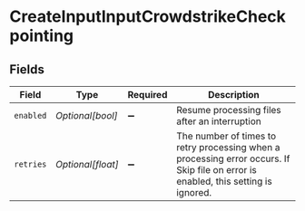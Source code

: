 # CreateInputInputCrowdstrikeCheckpointing


## Fields

| Field                                                                                                                              | Type                                                                                                                               | Required                                                                                                                           | Description                                                                                                                        |
| ---------------------------------------------------------------------------------------------------------------------------------- | ---------------------------------------------------------------------------------------------------------------------------------- | ---------------------------------------------------------------------------------------------------------------------------------- | ---------------------------------------------------------------------------------------------------------------------------------- |
| `enabled`                                                                                                                          | *Optional[bool]*                                                                                                                   | :heavy_minus_sign:                                                                                                                 | Resume processing files after an interruption                                                                                      |
| `retries`                                                                                                                          | *Optional[float]*                                                                                                                  | :heavy_minus_sign:                                                                                                                 | The number of times to retry processing when a processing error occurs. If Skip file on error is enabled, this setting is ignored. |